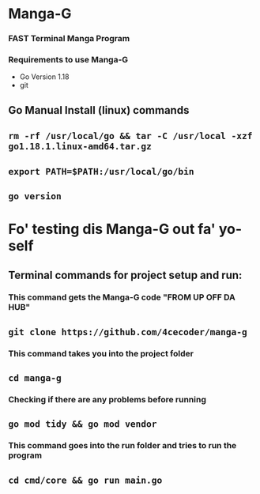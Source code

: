 # Manga-G
### FAST Terminal Manga Program

### Requirements to use Manga-G
 - Go Version 1.18
 - git

## Go Manual Install (linux) commands
## `rm -rf /usr/local/go && tar -C /usr/local -xzf go1.18.1.linux-amd64.tar.gz`

## `export PATH=$PATH:/usr/local/go/bin`

## `go version`




# Fo' testing dis Manga-G out fa' yo-self

## Terminal commands for project setup and run:

### This command gets the Manga-G code "FROM UP OFF DA HUB"

## `git clone https://github.com/4cecoder/manga-g`

### This command takes you into the project folder

## `cd manga-g`

### Checking if there are any problems before running 

## `go mod tidy && go mod vendor`

### This command goes into the run folder and tries to run the program

## `cd cmd/core && go run main.go`

